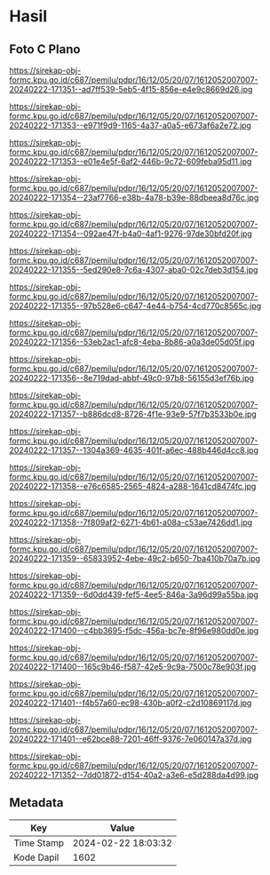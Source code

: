 # Hasil

## Foto C Plano

https://sirekap-obj-formc.kpu.go.id/c687/pemilu/pdpr/16/12/05/20/07/1612052007007-20240222-171351--ad7ff539-5eb5-4f15-856e-e4e9c8669d26.jpg

https://sirekap-obj-formc.kpu.go.id/c687/pemilu/pdpr/16/12/05/20/07/1612052007007-20240222-171353--e971f9d9-1165-4a37-a0a5-e673af6a2e72.jpg

https://sirekap-obj-formc.kpu.go.id/c687/pemilu/pdpr/16/12/05/20/07/1612052007007-20240222-171353--e01e4e5f-6af2-446b-9c72-609feba95d11.jpg

https://sirekap-obj-formc.kpu.go.id/c687/pemilu/pdpr/16/12/05/20/07/1612052007007-20240222-171354--23af7766-e38b-4a78-b39e-88dbeea8d76c.jpg

https://sirekap-obj-formc.kpu.go.id/c687/pemilu/pdpr/16/12/05/20/07/1612052007007-20240222-171354--092ae47f-b4a0-4af1-9276-97de30bfd20f.jpg

https://sirekap-obj-formc.kpu.go.id/c687/pemilu/pdpr/16/12/05/20/07/1612052007007-20240222-171355--5ed290e8-7c6a-4307-aba0-02c7deb3d154.jpg

https://sirekap-obj-formc.kpu.go.id/c687/pemilu/pdpr/16/12/05/20/07/1612052007007-20240222-171355--97b528e6-c647-4e44-b754-4cd770c8565c.jpg

https://sirekap-obj-formc.kpu.go.id/c687/pemilu/pdpr/16/12/05/20/07/1612052007007-20240222-171356--53eb2ac1-afc8-4eba-8b86-a0a3de05d05f.jpg

https://sirekap-obj-formc.kpu.go.id/c687/pemilu/pdpr/16/12/05/20/07/1612052007007-20240222-171356--8e719dad-abbf-49c0-97b8-56155d3ef76b.jpg

https://sirekap-obj-formc.kpu.go.id/c687/pemilu/pdpr/16/12/05/20/07/1612052007007-20240222-171357--b886dcd8-8726-4f1e-93e9-57f7b3533b0e.jpg

https://sirekap-obj-formc.kpu.go.id/c687/pemilu/pdpr/16/12/05/20/07/1612052007007-20240222-171357--1304a369-4635-401f-a6ec-488b446d4cc8.jpg

https://sirekap-obj-formc.kpu.go.id/c687/pemilu/pdpr/16/12/05/20/07/1612052007007-20240222-171358--e76c6585-2565-4824-a288-1641cd8474fc.jpg

https://sirekap-obj-formc.kpu.go.id/c687/pemilu/pdpr/16/12/05/20/07/1612052007007-20240222-171358--7f809af2-6271-4b61-a08a-c53ae7426dd1.jpg

https://sirekap-obj-formc.kpu.go.id/c687/pemilu/pdpr/16/12/05/20/07/1612052007007-20240222-171359--65833952-4ebe-49c2-b650-7ba410b70a7b.jpg

https://sirekap-obj-formc.kpu.go.id/c687/pemilu/pdpr/16/12/05/20/07/1612052007007-20240222-171359--6d0dd439-fef5-4ee5-846a-3a96d99a55ba.jpg

https://sirekap-obj-formc.kpu.go.id/c687/pemilu/pdpr/16/12/05/20/07/1612052007007-20240222-171400--c4bb3695-f5dc-456a-bc7e-8f96e980dd0e.jpg

https://sirekap-obj-formc.kpu.go.id/c687/pemilu/pdpr/16/12/05/20/07/1612052007007-20240222-171400--165c9b46-f587-42e5-9c9a-7500c78e903f.jpg

https://sirekap-obj-formc.kpu.go.id/c687/pemilu/pdpr/16/12/05/20/07/1612052007007-20240222-171401--f4b57a60-ec98-430b-a0f2-c2d10869117d.jpg

https://sirekap-obj-formc.kpu.go.id/c687/pemilu/pdpr/16/12/05/20/07/1612052007007-20240222-171401--e62bce88-7201-46ff-9376-7e060147a37d.jpg

https://sirekap-obj-formc.kpu.go.id/c687/pemilu/pdpr/16/12/05/20/07/1612052007007-20240222-171352--7dd01872-d154-40a2-a3e6-e5d288da4d99.jpg


## Metadata

| Key        | Value               |
| ---------- | ------------------- |
| Time Stamp | 2024-02-22 18:03:32 |
| Kode Dapil | 1602                |



